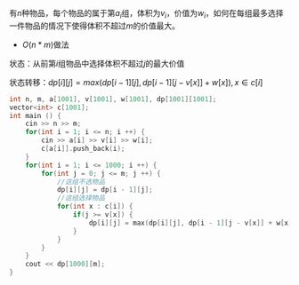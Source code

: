 有$n$种物品，每个物品的属于第$a_i$组，体积为$v_i$，价值为$w_i$，如何在每组最多选择一件物品的情况下使得体积不超过$m$的价值最大。

- $O(n * m)$做法

状态：从前第$i$组物品中选择体积不超过$j$的最大价值

状态转移：$dp[i][j] = max(dp[i - 1][j],dp[i - 1][j - v[x]] + w[x]), x\in c[i]$

```cpp
int n, m, a[1001], v[1001], w[1001], dp[1001][1001];
vector<int> c[1001];
int main () {
    cin >> n >> m;
    for(int i = 1; i <= n; i ++) {
        cin >> a[i] >> v[i] >> w[i];
        c[a[i]].push_back(i);
    }
    for(int i = 1; i <= 1000; i ++) {
        for(int j = 0; j <= m; j ++) {
            //这组不选物品
            dp[i][j] = dp[i - 1][j];
            //这组选择物品
            for(int x : c[i]) {
                if(j >= v[x]) {
                    dp[i][j] = max(dp[i][j], dp[i - 1][j - v[x]] + w[x]);
                }
            }
        }
    }
    cout << dp[1000][m];
}
```
